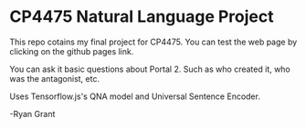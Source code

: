 # CP4475 Natural Language Project

This repo cotains my final project for CP4475. You can test the web page by clicking on the github pages link.

You can ask it basic questions about Portal 2. Such as who created it, who was the antagonist, etc.

Uses Tensorflow.js's QNA model and Universal Sentence Encoder.

-Ryan Grant